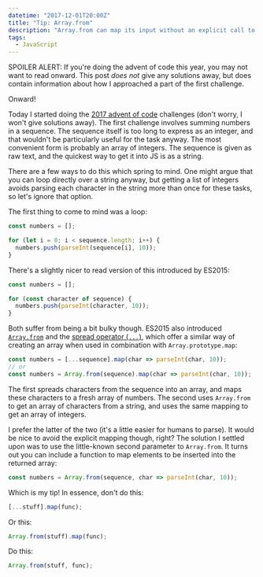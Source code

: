 ```yaml
---
datetime: "2017-12-01T20:00Z"
title: "Tip: Array.from"
description: "Array.from can map its input without an explicit call to map!"
tags:
  - JavaScript
---
```

SPOILER ALERT: If you're doing the advent of code this year, you may not want to
read onward. This post _does not_ give any solutions away, but does contain
information about how I approached a part of the first challenge.

Onward!

Today I started doing the [2017 advent of code][1] challenges (don't worry, I
won't give solutions away). The first challenge involves summing numbers in a
sequence. The sequence itself is too long to express as an integer, and that
wouldn't be particularly useful for the task anyway. The most convenient form
is probably an array of integers. The sequence is given as raw text, and the
quickest way to get it into JS is as a string.

There are a few ways to do this which spring to mind. One might argue that you
can loop directly over a string anyway, but getting a list of integers avoids
parsing each character in the string more than once for these tasks, so let's
ignore that option.

The first thing to come to mind was a loop:

```javascript
const numbers = [];

for (let i = 0; i < sequence.length; i++) {
  numbers.push(parseInt(sequence[i], 10));
}
```

There's a slightly nicer to read version of this introduced by ES2015:

```javascript
const numbers = [];

for (const character of sequence) {
  numbers.push(parseInt(character, 10));
}
```

Both suffer from being a bit bulky though. ES2015 also introduced
[`Array.from`][2] and the [spread operator (`...`)][3], which offer a similar
way of creating an array when used in combination with `Array.prototype.map`:

```javascript
const numbers = [...sequence].map(char => parseInt(char, 10));
// or
const numbers = Array.from(sequence).map(char => parseInt(char, 10));
```

The first spreads characters from the sequence into an array, and maps these
characters to a fresh array of numbers. The second uses `Array.from` to get an
array of characters from a string, and uses the same mapping to get an array
of integers.

I prefer the latter of the two (it's a little easier for humans to parse). It
would be nice to avoid the explicit mapping though, right? The solution I
settled upon was to use the little-known second parameter to `Array.from`. It
turns out you can include a function to map elements to be inserted into the
returned array:

```javascript
const numbers = Array.from(sequence, char => parseInt(char, 10));
```

Which is my tip! In essence, don't do this:

```javascript
[...stuff].map(func);
```

Or this:

```javascript
Array.from(stuff).map(func);
```

Do this:

```javascript
Array.from(stuff, func);
```

[1]: https://adventofcode.com
[2]: https://developer.mozilla.org/en-US/docs/Web/JavaScript/Reference/Global_Objects/Array/from
[3]: https://developer.mozilla.org/en-US/docs/Web/JavaScript/Reference/Operators/Spread_operator
